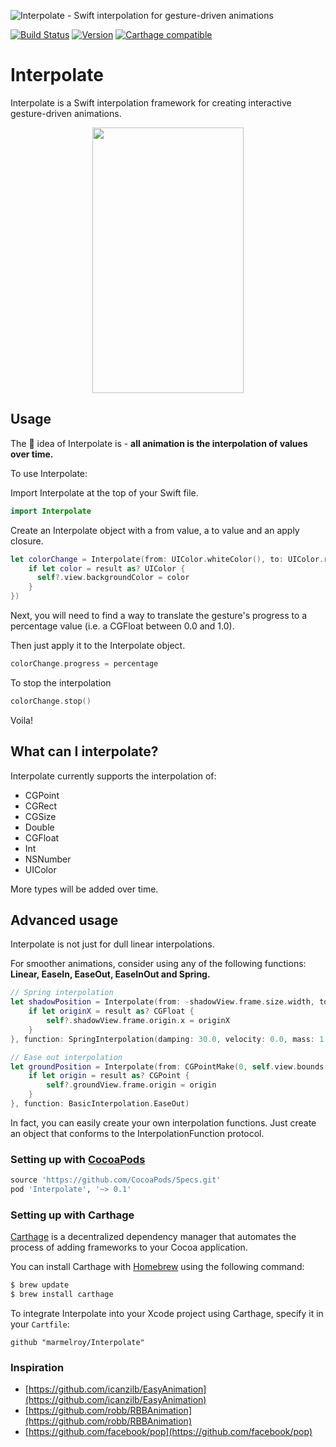 ![Interpolate - Swift interpolation for gesture-driven animations](https://cloud.githubusercontent.com/assets/889949/14937965/8b70c90a-0f16-11e6-972a-0ffa39df3e3d.png)

[![Build Status](https://travis-ci.org/marmelroy/Interpolate.svg?branch=master)](https://travis-ci.org/marmelroy/PeekPop) [![Version](http://img.shields.io/cocoapods/v/Interpolate.svg)](http://cocoapods.org/?q=PeekPop)
[![Carthage compatible](https://img.shields.io/badge/Carthage-compatible-4BC51D.svg?style=flat)](https://github.com/Carthage/Carthage)

# Interpolate
Interpolate is a Swift interpolation framework for creating interactive gesture-driven animations.

<p align="center"><img src="http://i.giphy.com/l4HobBq7BD6xKKGBi.gif" width="242" height="425"/></p>

## Usage

The :key: idea  of Interpolate is -
**all animation is the interpolation of values over time.**    

To use Interpolate:

Import Interpolate at the top of your Swift file.

```swift
import Interpolate
```

Create an Interpolate object with a from value, a to value and an apply closure.

```swift
let colorChange = Interpolate(from: UIColor.whiteColor(), to: UIColor.redColor(), apply: { [weak self] (result) in
    if let color = result as? UIColor {
      self?.view.backgroundColor = color
    }
})
```

Next, you will need to find a way to translate the gesture's progress to a percentage value (i.e. a CGFloat between 0.0 and 1.0).

Then just apply it to the Interpolate object.
```swift
colorChange.progress = percentage
```

To stop the interpolation
```swift
colorChange.stop()
```

Voila!

## What can I interpolate?

Interpolate currently supports the interpolation of:
- CGPoint
- CGRect
- CGSize
- Double
- CGFloat
- Int
- NSNumber
- UIColor

More types will be added over time.

## Advanced usage

Interpolate is not just for dull linear interpolations.

For smoother animations, consider using any of the following functions: **Linear, EaseIn, EaseOut, EaseInOut and Spring.**

```swift
// Spring interpolation
let shadowPosition = Interpolate(from: -shadowView.frame.size.width, to: (self.view.bounds.size.width - shadowView.frame.size.width)/2, apply: { [weak self] (result) in
    if let originX = result as? CGFloat {
        self?.shadowView.frame.origin.x = originX
    }
}, function: SpringInterpolation(damping: 30.0, velocity: 0.0, mass: 1.0, stiffness: 100.0))

// Ease out interpolation
let groundPosition = Interpolate(from: CGPointMake(0, self.view.bounds.size.height), to: CGPointMake(0, self.view.bounds.size.height - 150), apply: { [weak self] (result) in
    if let origin = result as? CGPoint {
        self?.groundView.frame.origin = origin
    }
}, function: BasicInterpolation.EaseOut)
```

In fact, you can easily create your own interpolation functions. Just create an object that conforms to the InterpolationFunction protocol.

### Setting up with [CocoaPods](http://cocoapods.org/?q=Interpolate)
```ruby
source 'https://github.com/CocoaPods/Specs.git'
pod 'Interpolate', '~> 0.1'
```

### Setting up with Carthage

[Carthage](https://github.com/Carthage/Carthage) is a decentralized dependency manager that automates the process of adding frameworks to your Cocoa application.

You can install Carthage with [Homebrew](http://brew.sh/) using the following command:

```bash
$ brew update
$ brew install carthage
```

To integrate Interpolate into your Xcode project using Carthage, specify it in your `Cartfile`:

```ogdl
github "marmelroy/Interpolate"
```

### Inspiration
- [https://github.com/icanzilb/EasyAnimation](https://github.com/icanzilb/EasyAnimation)
- [https://github.com/robb/RBBAnimation](https://github.com/robb/RBBAnimation)
- [https://github.com/facebook/pop](https://github.com/facebook/pop)
